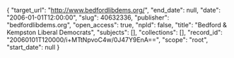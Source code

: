 {
  "target_url": "http://www.bedfordlibdems.org/", 
  "end_date": null, 
  "date": "2006-01-01T12:00:00", 
  "slug": 40632336, 
  "publisher": "bedfordlibdems.org", 
  "open_access": true, 
  "npld": false, 
  "title": "Bedford & Kempston Liberal Democrats", 
  "subjects": [], 
  "collections": [], 
  "record_id": "20060101T120000/i+MTtNpvoC4w/0J47Y9EnA==", 
  "scope": "root", 
  "start_date": null
}


